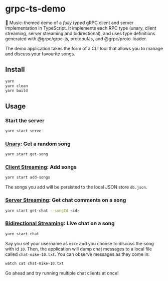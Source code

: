 # grpc-ts-demo

🎵 Music-themed demo of a _fully typed_ gRPC client and server implementation in TypeScript. It implements each RPC type (unary, client streaming, server streaming and bidirectional), and uses type definitions generated with @grpc/grpc-js, protobufJs, and @grpc/proto-loader.



The demo application takes the form of a CLI tool that allows you to manage and discuss your favourite songs. 


## Install

```sh
yarn
yarn clean
yarn build
```

## Usage

### Start the server

```sh
yarn start serve
```

### [Unary](https://grpc.io/docs/guides/concepts/#unary-rpc): Get a random song

```sh
yarn start get-song
```

### [Client Streaming](https://grpc.io/docs/guides/concepts/#client-streaming-rpc): Add songs

```sh
yarn start add-songs
```

The songs you add will be persisted to the local JSON store `db.json`.

### [Server Streaming](https://grpc.io/docs/guides/concepts/#server-streaming-rpc): Get chat comments on a song

```sh
yarn start get-chat --songId <id>
```

### [Bidirectional Streaming](https://grpc.io/docs/guides/concepts/#bidirectional-streaming-rpc): Live chat on a song

```sh
yarn start chat
```

Say you set your username as `mike` and you choose to discuss the song with id `10`. Then, the application will dump chat messages to a local file called `chat-mike-10.txt`. You can observe messages as they come in:

```sh
watch cat chat-mike-10.txt
```

Go ahead and try running multiple chat clients at once!
